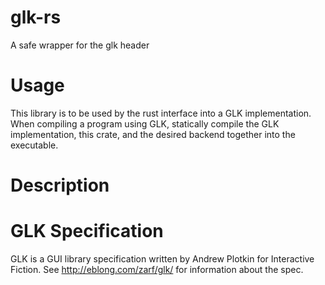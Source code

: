 # glk-rs

A safe wrapper for the glk header

# Usage

This library is to be used by the rust interface into a GLK implementation.
When compiling a program using GLK, statically compile the GLK implementation,
this crate, and the desired backend together into the executable.

# Description

# GLK Specification

GLK is a GUI library specification written by Andrew Plotkin for Interactive
Fiction. See http://eblong.com/zarf/glk/ for information about the spec.
